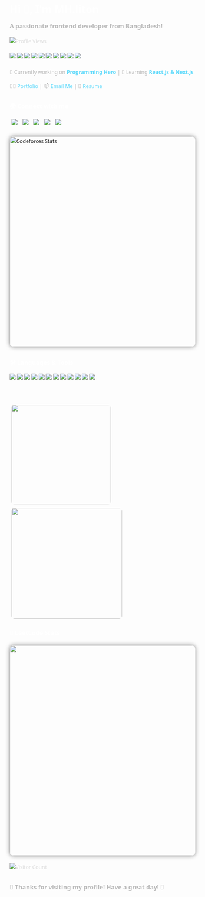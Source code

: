 <!-- Modern Styled README -->
<div style="
    text-align:left;
    font-family: 'Segoe UI', Tahoma, Geneva, Verdana, sans-serif;
    color:#ddd;
    line-height:1.6;
">

  <h1 style="color:#fff; margin-bottom:10px;">Hi 👋, I'm MH.liton</h1>
  <h3 style="color:#bbb; margin-top:0;">A passionate frontend developer from Bangladesh!</h3>

  <!-- Profile Views -->
  <p>
    <img src="https://komarev.com/ghpvc/?username=mh-liton-360&label=Profile%20views&color=0e75b6&style=flat-square" alt="Profile Views" />
  </p>

  <!-- Tech Stack Badges -->
  <div style="margin: 20px 0;">
    <img src="https://img.shields.io/badge/Frontend-React-61DAFB?style=for-the-badge&logo=react&logoColor=black" />
    <img src="https://img.shields.io/badge/Frontend-Vue.js-42b883?style=for-the-badge&logo=vue.js&logoColor=white" />
    <img src="https://img.shields.io/badge/Frontend-Next.js-black?style=for-the-badge&logo=next.js&logoColor=white" />
    <img src="https://img.shields.io/badge/Backend-Node.js-339933?style=for-the-badge&logo=node.js&logoColor=white" />
    <img src="https://img.shields.io/badge/Database-MongoDB-47A248?style=for-the-badge&logo=mongodb&logoColor=white" />
    <img src="https://img.shields.io/badge/Styling-TailwindCSS-06B6D4?style=for-the-badge&logo=tailwind-css&logoColor=white" />
    <img src="https://img.shields.io/badge/Language-JavaScript-f7df1e?style=for-the-badge&logo=javascript&logoColor=black" />
    <img src="https://img.shields.io/badge/Language-Python-3776ab?style=for-the-badge&logo=python&logoColor=white" />
    <img src="https://img.shields.io/badge/Currently_Learning-React-red?style=for-the-badge&logo=react&logoColor=white" />
    <img src="https://img.shields.io/badge/LeetCode-FFA116?style=for-the-badge&logo=leetcode&logoColor=white" />
  </div>

  <!-- Work / Learning -->
  <p style="margin:15px 0; color:#bbb;">
    🔭 Currently working on <strong style="color:#61dafb;">Programming Hero</strong>  
    | 🌱 Learning <strong style="color:#61dafb;">React.js & Next.js</strong>
  </p>

  <!-- Portfolio / Resume / Contact -->
  <p style="margin:15px 0; color:#bbb;">
    👨‍💻 <a href="https://liton-portfolio-resume.netlify.app/" style="color:#61dafb; text-decoration:none;">Portfolio</a>  
    | 📫 <a href="mailto:liton72524nk@gmail.com" style="color:#61dafb; text-decoration:none;">Email Me</a>  
    | 📄 <a href="https://drive.google.com/file/d/1QtB_laewMu40NHhxi3Lo_OnbHLdB5yPW/view?usp=sharing" style="color:#61dafb; text-decoration:none;">Resume</a>
  </p>

  <!-- Social Links -->
  <h3 style="color:white; margin-top:30px;">🌍 Connect with me</h3>
  <p>
    <a href="https://www.linkedin.com/in/mh-liton-36t/" target="_blank"><img src="https://img.shields.io/badge/LinkedIn-0a66c2?style=for-the-badge&logo=linkedin&logoColor=white" style="margin:5px;" /></a>
    <a href="https://www.facebook.com/mh.liton.360" target="_blank"><img src="https://img.shields.io/badge/Facebook-1877f2?style=for-the-badge&logo=facebook&logoColor=white" style="margin:5px;" /></a>
    <a href="https://www.instagram.com/mh.liton.360/" target="_blank"><img src="https://img.shields.io/badge/Instagram-e4405f?style=for-the-badge&logo=instagram&logoColor=white" style="margin:5px;" /></a>
    <a href="https://leetcode.com/u/Mahdi-H-liton/" target="_blank"><img src="https://img.shields.io/badge/LeetCode-FFA116?style=for-the-badge&logo=leetcode&logoColor=white" style="margin:5px;" /></a>
    <a href="https://codeforces.com/profile/M-liton" target="_blank"><img src="https://img.shields.io/badge/Codeforces-1F8ACB?style=for-the-badge&logo=codeforces&logoColor=white" style="margin:5px;" /></a>
  </p>

 <!-- ✅ Updated Codeforces Stats -->
<div style="margin:20px 0;">
  <a href="https://codeforces.com/profile/M-liton" target="_blank" rel="noopener noreferrer">
    <img src="https://cdn.jsdelivr.net/gh/MH-liton-360/cf-stats@main/output/light_card.svg?ts=TIMESTAMP" 
         alt="Codeforces Stats" 
         width="570" 
         style="border-radius:10px; box-shadow:0 0 12px rgba(0,0,0,0.5); max-width:100%;" />
  </a>
</div>


  <!-- Languages & Tools -->
  <h3 style="color:white; margin-top:30px;">🛠️ Languages & Tools</h3>
  <div style="margin:15px 0;">
    <img src="https://img.shields.io/badge/C-00599C?style=for-the-badge&logo=c&logoColor=white" />
    <img src="https://img.shields.io/badge/C++-00599C?style=for-the-badge&logo=c%2B%2B&logoColor=white" />
    <img src="https://img.shields.io/badge/CSS3-1572b6?style=for-the-badge&logo=css3&logoColor=white" />
    <img src="https://img.shields.io/badge/JavaScript-f7df1e?style=for-the-badge&logo=javascript&logoColor=black" />
    <img src="https://img.shields.io/badge/React-61dafb?style=for-the-badge&logo=react&logoColor=black" />
    <img src="https://img.shields.io/badge/Vue.js-42b883?style=for-the-badge&logo=vue.js&logoColor=white" />
    <img src="https://img.shields.io/badge/Next.js-black?style=for-the-badge&logo=next.js&logoColor=white" />
    <img src="https://img.shields.io/badge/Node.js-339933?style=for-the-badge&logo=node.js&logoColor=white" />
    <img src="https://img.shields.io/badge/MongoDB-47a248?style=for-the-badge&logo=mongodb&logoColor=white" />
    <img src="https://img.shields.io/badge/Express-000000?style=for-the-badge&logo=express&logoColor=white" />
    <img src="https://img.shields.io/badge/TailwindCSS-06b6d4?style=for-the-badge&logo=tailwind-css&logoColor=white" />
    <img src="https://img.shields.io/badge/Python-3776ab?style=for-the-badge&logo=python&logoColor=white" />
  </div>
  <br>

  <!-- GitHub & LeetCode Stats -->
  <div style="margin:20px 0;">
    <img src="https://github-readme-stats.vercel.app/api/top-langs?username=mh-liton-360&show_icons=true&layout=compact&theme=dark" width="270" style="margin:5px; border-radius:8px;" />
    <img src="https://github-readme-stats.vercel.app/api?username=mh-liton-360&show_icons=true&theme=dark" width="300" style="margin:5px; border-radius:8px;" />
  </div>



  <!-- LeetCode Stats -->
<h3 style="color:white; margin-top:20px;">🤖 LeetCode Stats</h3>

  <div style="margin:20px 0;">
    <a href="https://leetcode.com/u/Mahdi-H-liton/" target="_blank">
      <img src="https://leetcard.jacoblin.cool/Mahdi-H-liton?theme=dark&font=baloo&ext=heatmap" 
           width="570" 
           style="border-radius: 10px; box-shadow:0 0 12px rgba(0,0,0,0.5);" />
    </a>
  </div>

  <!-- Visitor Count -->
  <p>
    <img src="https://komarev.com/ghpvc/?username=mh-liton-360&style=flat-square&color=blue" alt="Visitor Count" />
  </p>

  <!-- Footer -->
  <h3 style="color:#bbb; margin-top:30px;">
    💖 Thanks for visiting my profile! Have a great day! 🚀
  </h3>

</div>
